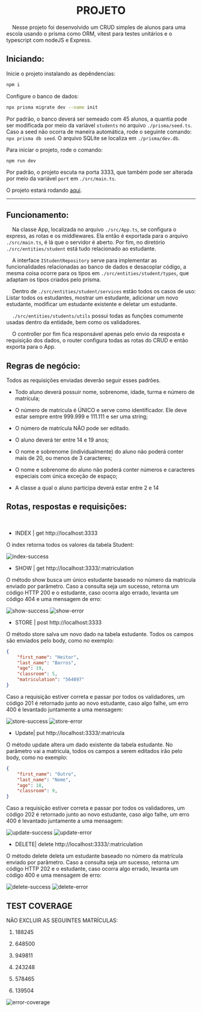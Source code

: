 <h1 align="center">PROJETO</h1>

    Nesse projeto foi desenvolvido um CRUD simples de alunos para uma escola usando o prisma como ORM, vitest para testes unitários e o typescript com nodeJS e Express.

## Iniciando:

Inicie o projeto instalando as depêndencias:

```bash
npm i
```

Configure o banco de dados:

```bash
npx prisma migrate dev --name init
```

Por padrão, o banco deverá ser semeado com 45 alunos, a quantia pode ser modificada por meio da variável `students` no arquivo `./prisma/seed.ts`. Caso a seed não ocorra de maneira automática, rode o seguinte comando: `npx prisma db seed`. O arquivo SQLite se localiza em `./prisma/dev.db`.

Para iniciar o projeto, rode o comando:

```bash
npm run dev
```

Por padrão, o projeto escuta na porta 3333, que também pode ser alterada por meio da variável `port` em `./src/main.ts`.

O projeto estará rodando [aqui](http://localhost:3333).

---

## Funcionamento:

    Na classe App, localizada no arquivo `./src/App.ts`, se configura o express, as rotas e os middlewares. Ela então é exportada para o arquivo `./src/main.ts`, é lá que o servidor é aberto. Por fim, no diretório `./src/entities/student` está tudo relacionado ao estudante.

    A interface `IStudentRepository` serve para implementar as funcionalidades relacionadas ao banco de dados e desacoplar código, a mesma coisa ocorre para os tipos em `./src/entities/student/types`, que adaptam os tipos criados pelo prisma.

    Dentro de `./src/entities/student/services` estão todos os casos de uso: Listar todos os estudantes, mostrar um estudante, adicionar um novo estudante, modificar um estudante existente e deletar um estudante.

    `./src/entities/students/utils` possui todas as funções comumente usadas dentro da entidade, bem como os validadores.

    O controller por fim fica responsável apenas pelo envio da resposta e requisição dos dados, o router configura todas as rotas do CRUD e então exporta para o App.

## Regras de negócio:

Todos as requisições enviadas deverão seguir esses padrões.

- Todo aluno deverá possuir nome, sobrenome, idade, turma e número de matrícula;

- O número de matrícula é ÚNICO e serve como identificador. Ele deve estar sempre entre 999.999 e 111.111 e ser uma string;

- O número de matrícula NÃO pode ser editado.

- O aluno deverá ter entre 14 e 19 anos;

- O nome e sobrenome (individualmente) do aluno não poderá conter mais de 20, ou menos de 3 caracteres;

- O nome e sobrenome do aluno não poderá conter números e caracteres especiais com única exceção de espaço;

- A classe a qual o aluno participa deverá estar entre 2 e 14

## Rotas, respostas e requisições:

 

- INDEX | get http://localhost:3333

O index retorna todos os valores da tabela Student:

![index-success](https://user-images.githubusercontent.com/107213601/203664364-43d28e02-2519-412c-a8d4-1f8d82fb250c.png)

- SHOW | get http://localhost:3333/:matriculation

O método show busca um único estudante baseado no número da matrícula enviado  por parâmetro. Caso a consulta seja um sucesso, retorna um código HTTP 200 e o estudante, caso ocorra algo errado, levanta um código 404 e uma mensagem de erro:

![show-success](https://user-images.githubusercontent.com/107213601/203664345-4a52d16f-a5a7-491b-abe9-da844c1da9ce.png)
![show-error](https://user-images.githubusercontent.com/107213601/203664350-8a64ca80-868e-414d-8850-6364c72b4664.png)

- STORE | post http://localhost:3333

O método store salva um novo dado na tabela estudante. Todos os campos são enviados pelo body, como no exemplo:

```json
{
    "first_name": "Heitor",
    "last_name": "Barros",
    "age": 19,
    "classroom": 5,
    "matriculation": "564897"
}
```

Caso a requisição estiver correta e passar por todos os validadores, um código 201 é retornado junto ao novo estudante, caso algo falhe, um erro 400 é levantado juntamente a uma mensagem:

![store-success](https://user-images.githubusercontent.com/107213601/203664327-4aa4cdc8-d575-4196-a4d4-0c81012fbbbb.png)
![store-error](https://user-images.githubusercontent.com/107213601/203664333-97c8c0ef-8627-4b77-b1ff-a72bee541a94.png)

- Update| put http://localhost:3333/:matricula

O método update altera um dado existente da tabela estudante. No parâmetro vai a matricula, todos os campos a serem editados irão pelo body, como no exemplo:

```json
{
    "first_name": "Outro",
    "last_name": "Nome",
    "age": 18,
    "classroom": 9,
}
```

Caso a requisição estiver correta e passar por todos os validadores, um código 202 é retornado junto ao novo estudante, caso algo falhe, um erro 400 é levantado juntamente a uma mensagem:

![update-success](https://user-images.githubusercontent.com/107213601/203664302-ea16d9b3-3f04-40ff-8030-3f08b1b014d2.png)
![update-error](https://user-images.githubusercontent.com/107213601/203664314-a2e2320d-00cd-452f-861c-8317ad67090e.png)

- DELETE| delete http://localhost:3333/:matriculation

O método delete deleta um estudante baseado no número da matrícula enviado por parâmetro. Caso a consulta seja um sucesso, retorna um código HTTP 202 e o estudante, caso ocorra algo errado, levanta um código 400 e uma mensagem de erro:

![delete-success](https://user-images.githubusercontent.com/107213601/203664272-639f3ed4-d464-4bc0-910f-233bca1bc774.png)
![delete-error](https://user-images.githubusercontent.com/107213601/203664280-9e8c760f-6e95-4895-bea9-d0d8e3d8fc29.png)

## TEST COVERAGE

NÃO EXCLUIR AS SEGUINTES MATRÍCULAS:

1. 188245

2. 648500

3. 949811

4. 243248

5. 578465

6. 139504

![error-coverage](https://user-images.githubusercontent.com/107213601/203664250-847e9281-60d1-4b2c-8bd8-9dc4ade4d952.png)

